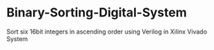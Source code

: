 # Binary-Sorting-Digital-System
Sort six 16bit integers in ascending order using Verilog in Xilinx Vivado System
